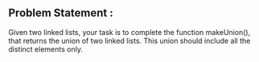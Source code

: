 Problem Statement :
-------------------
Given two linked lists, your task is to complete the function makeUnion(), that returns the union of two linked lists. This union should include all the distinct elements only.<br/>
